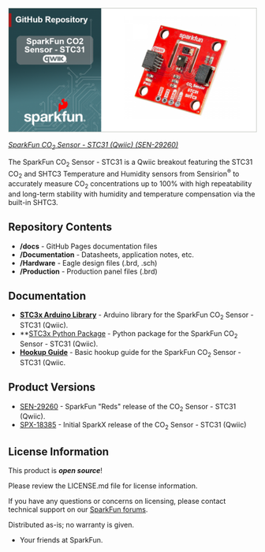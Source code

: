 [![SparkFun CO2 Sensor - STC31 (Qwiic)](./docs/assets/img/CO2-Sensor-STC31-GH-Banner.png)](https://www.sparkfun.com/sparkfun-co2-sensor-stc31-qwiic.html)

[*SparkFun CO<sub>2</sub> Sensor - STC31 (Qwiic) (SEN-29260)*](https://www.sparkfun.com/sparkfun-co2-sensor-stc31-qwiic.html)

The SparkFun CO<sub>2</sub> Sensor - STC31 is a Qwiic breakout featuring the STC31 CO<sub>2</sub> and SHTC3 Temperature and Humidity sensors from Sensirion<sup>&reg;</sup> to accurately measure CO<sub>2</sub> concentrations up to 100% with high repeatability and long-term stability with humidity and temperature compensation via the built-in SHTC3. 

Repository Contents
-------------------

* **/docs** - GitHub Pages documentation files
* **/Documentation** - Datasheets, application notes, etc.
* **/Hardware** - Eagle design files (.brd, .sch)
* **/Production** - Production panel files (.brd)


Documentation
--------------
* **[STC3x Arduino Library](https://github.com/sparkfun/SparkFun_STC3x_Arduino_Library)** - Arduino library for the SparkFun CO<sub>2</sub> Sensor - STC31 (Qwiic).
* **[STC3x Python Package](https://github.com/sparkfun/qwiic_stc3x_py) - Python package for the SparkFun CO<sub>2</sub> Sensor - STC31 (Qwiic).
* **[Hookup Guide](https://docs.sparkfun.com/SparkFun_CO2_Sensor-STC31)** - Basic hookup guide for the SparkFun CO<sub>2</sub> Sensor - STC31 (Qwiic.


Product Versions
----------------
* [SEN-29260](https://www.sparkfun.com/sparkfun-co2-sensor-stc31-qwiic.html) - SparkFun "Reds" release of the CO<sub>2</sub> Sensor - STC31 (Qwiic).
* [SPX-18385](https://www.sparkfun.com/co-sensor-stc31-qwiic.html) - Initial SparkX release of the CO<sub>2</sub> Sensor - STC31 (Qwiic)

License Information
-------------------

This product is _**open source**_! 

Please review the LICENSE.md file for license information. 

If you have any questions or concerns on licensing, please contact technical support on our [SparkFun forums](https://forum.sparkfun.com/viewforum.php?f=152).

Distributed as-is; no warranty is given.

- Your friends at SparkFun.